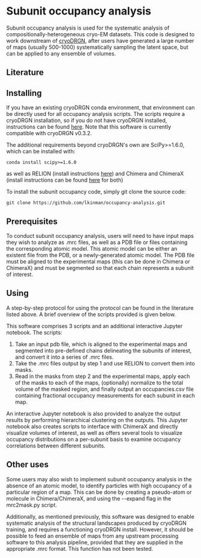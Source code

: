 # Subunit occupancy analysis
Subunit occupancy analysis is used for the systematic analysis of compositionally-heterogeneous cryo-EM datasets. This code is designed to work downstream of [cryoDRGN](https://github.com/zhonge/cryodrgn), after users have generated a large number of maps (usually 500-1000) systematically sampling the latent space, but can be applied to any ensemble of volumes. 

## Literature
     
   
   
## Installing  
If you have an existing cryoDRGN conda environment, that environment can be directly used for all occupancy analysis scripts. The scripts require a cryoDRGN installation, so if you do not have cryoDRGN installed, instructions can be found [here](https://github.com/zhonge/cryodrgn). Note that this software is currently compatible with cryoDRGN v0.3.2. 

The additional requirements beyond cryoDRGN's own are SciPy>=1.6.0, which can be installed with:  
```
conda install scipy>=1.6.0
```  
as well as RELION (install instructions [here](https://relion.readthedocs.io/en/latest/Installation.html)) and Chimera and ChimeraX (install instructions can be found [here](https://www.cgl.ucsf.edu/chimera/download.html) for both)

To install the subunit occupancy code, simply git clone the source code:
```
git clone https://github.com/lkinman/occupancy-analysis.git
```

## Prerequisites
To conduct subunit occupancy analysis, users will need to have input maps they wish to analyze as .mrc files, as well as a PDB file or files containing the corresponding atomic model. This atomic model can be either an existent file from the PDB, or a newly-generated atomic model. The PDB file must be aligned to the experimental maps (this can be done in Chimera or ChimeraX) and must be segmented so that each chain represents a subunit of interest.

## Using  
A step-by-step protocol for using the protocol can be found in the literature listed above. A brief overview of the scripts provided is given below.  

This software comprises 3 scripts and an additional interactive Jupyter notebook. The scripts:  
1) Take an input pdb file, which is aligned to the experimental maps and segmented into pre-defined chains delineating the subunits of interest, and convert it into a series of .mrc files.
2) Take the .mrc files output by step 1 and use RELION to convert them into masks. 
3) Read in the masks from step 2 and the experimental maps, apply each of the masks to each of the maps, (optionally) normalize to the total volume of the masked region, and finally output an occupancies.csv file containing fractional occupancy measurements for each subunit in each map. 

An interactive Jupyter notebook is also provided to analyze the output results by performing hierarchical clustering on the outputs. This Jupyter notebook also creates scripts to interface with ChimeraX and directly visualize volumes of interest, as well as offers several tools to visualize occupancy distributions on a per-subunit basis to examine occupancy correlations between different subunits.  

## Other uses
Some users may also wish to implement subunit occupancy analysis in the absence of an atomic model, to identify particles with high occupancy of a particular region of a map. This can be done by creating a pseudo-atom or molecule in Chimera/ChimeraX, and using the --expand flag in the mrc2mask.py script.  

Additionally, as mentioned previously, this software was designed to enable systematic analysis of the structural landscapes produced by cryoDRGN training, and requires a functioning cryoDRGN install. However, it should be possible to feed an ensemble of maps from any upstream processing software to this analysis pipeline, provided that they are supplied in the appropriate .mrc format. This function has not been tested. 
